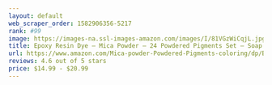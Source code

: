 ```yaml
---
layout: default 
﻿web_scraper_order: 1582906356-5217
rank: #99
image: https://images-na.ssl-images-amazon.com/images/I/81VGzWiCqjL.jpg
title: Epoxy Resin Dye – Mica Powder – 24 Powdered Pigments Set – Soap Dye – Hand Soap Making…
url: https://www.amazon.com/Mica-powder-Powdered-Pigments-coloring/dp/B0759DH4ZG/ref=zg_mw_arts-crafts_99?_encoding=UTF8&psc=1&refRID=W0PCYHV7KBFJZ6H1XXBD
reviews: 4.6 out of 5 stars
price: $14.99 - $20.99
---
```


